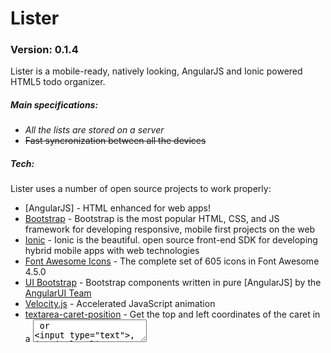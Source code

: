 # Lister
### Version: 0.1.4
Lister is a mobile-ready, natively looking, AngularJS and Ionic powered HTML5 todo organizer.

##### Main specifications:
  - *All the lists are stored on a server*
  - ~~Fast syncronization between all the devices~~

##### Tech:

Lister uses a number of open source projects to work properly:
* [AngularJS] - HTML enhanced for web apps!
* [Bootstrap](http://getbootstrap.com/) - Bootstrap is the most popular HTML, CSS, and JS framework for developing responsive, mobile first projects on the web
* [Ionic](http://ionicframework.com) - Ionic is the beautiful. open source front-end SDK for developing hybrid mobile apps with web technologies
* [Font Awesome Icons](https://fortawesome.github.io/Font-Awesome/icons/) - The complete set of 605 icons in Font Awesome 4.5.0
* [UI Bootstrap](https://angular-ui.github.io/bootstrap/) - Bootstrap components written in pure [AngularJS] by the [AngularUI Team](http://angular-ui.github.io/)
* [Velocity.js](http://julian.com/research/velocity/) - Accelerated JavaScript animation
* [textarea-caret-position](https://github.com/component/textarea-caret-position) - Get the top and left coordinates of the caret in a <textarea> or <input type="text">, in pixels
* [SHA-3](https://code.google.com/p/crypto-js/#SHA-3) - SHA-3 is the winner of a five-year competition to select a new cryptographic hash algorithm where 64 competing designs were evaluated

And of course **Lister** itself is open source with a [public repository](https://github.com/DmitriiSer/Lister)
 on GitHub.